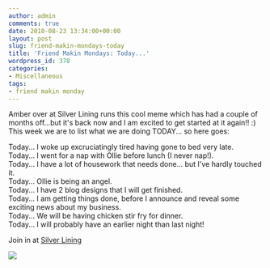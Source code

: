 ```yaml
---
author: admin
comments: true
date: 2010-08-23 13:34:00+00:00
layout: post
slug: friend-makin-mondays-today
title: 'Friend Makin Mondays: Today...'
wordpress_id: 378
categories:
- Miscellaneous
tags:
- friend makin monday
---
```


Amber over at Silver Lining runs this cool meme which has had a couple of months off...but it's back now and I am excited to get started at it again!! :)  This week we are to list what we are doing TODAY... so here goes:  
  
Today... I woke up excruciatingly tired having gone to bed very late.  
Today... I went for a nap with Ollie before lunch (I never nap!).  
Today... I have a lot of housework that needs done... but I've hardly touched it.  
Today... Ollie is being an angel.  
Today... I have 2 blog designs that I will get finished.  
Today... I am getting things done, before I announce and reveal some exciting news about my business.  
Today... We will be having chicken stir fry for dinner.  
Today... I will probably have an earlier night than last night!  
  
Join in at [Silver Lining](http://amberfilkins.blogspot.com/2010/08/friend-makin-mondays-are-back.html)

![](https://blogger.googleusercontent.com/tracker/251139911615938991-6890475458495218722?l=www.outmumbered.com)
